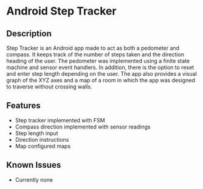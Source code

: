 # Android Step Tracker

## Description
Step Tracker is an Android app made to act as both a pedometer and compass. It keeps track of the number of steps taken and the direction heading of the user. The pedometer was implemented using a finite state machine and sensor event handlers. In addition, there is the option to reset and enter step length depending on the user. The app also provides a visual graph of the XYZ axes and a map of a room in which the app was designed to traverse without crossing walls.


## Features
* Step tracker implemented with FSM
* Compass direction implemented with sensor readings
* Step length input
* Direction instructions
* Map configured maps

## Known Issues
* Currently none

